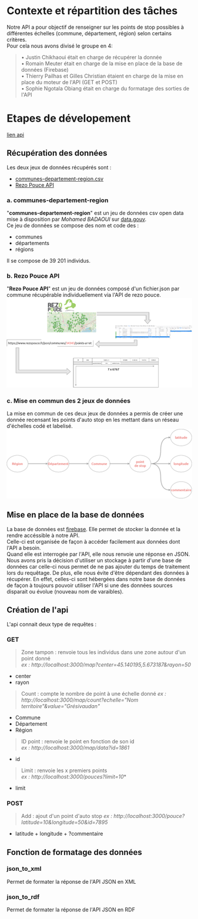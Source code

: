 # Contexte et répartition des tâches

Notre API a pour objectif de renseigner sur les points de stop possibles à différentes échelles (commune, département, région) selon certains critères.   
Pour cela nous avons divisé le groupe en 4: 
> • Justin Chikhaoui était en charge de récupérer la donnée   
> • Romain Meuter était en charge de la mise en place de la base de données (Firebase)   
> • Thierry Pailhas et Gilles Christian étaient en charge de la mise en place du moteur de l'API (GET et POST)   
> • Sophie Ngotala Obiang était en charge du formatage des sorties de l'API   

# Etapes de dévelopement
[lien api](https://groupmiashsm2api.herokuapp.com/api-docs)
## Récupération des données
Les deux jeux de données récupérés sont :
- [communes-departement-region.csv](https://www.data.gouv.fr/fr/datasets/communes-de-france-base-des-codes-postaux/)
- [Rezo Pouce API](https://api.rezopouce.fr/)

### a. communes-departement-region
"**communes-departement-region**" est un jeu de données csv open data mise à disposition par *Mohamed BADAOUI* sur [data.gouv](https://www.data.gouv.fr/fr/).   
Ce jeu de données se compose des nom et code des :
- communes
- départements
- régions

Il se compose de 39 201 individus.

### b. Rezo Pouce API
"**Rezo Pouce API**" est un jeu de données composé d'un fichier.json par commune récupérable individuellement via l'API de rezo pouce.
![plot](https://github.com/Sophie168-mel/groupe_api/blob/main/api_rezo_pouce.png?raw=true)

### c. Mise en commun des 2 jeux de données
La mise en commun de ces deux jeux de données a permis de créer une donnée recensant les points d'auto stop en les mettant dans un réseau d'échelles codé et labelisé.
![plot](https://github.com/Sophie168-mel/groupe_api/blob/main/graph_regroupement_donnees.png)

## Mise en place de la base de données

La base de données est [firebase](https://firebase.google.com/). Elle permet de stocker la donnée et la rendre accéssible à notre API.    
Celle-ci est organisée de façon à accéder facilement aux données dont l'API a besoin.   
Quand elle est interrogée par l'API, elle nous renvoie une réponse en JSON.   
Nous avons pris la décision d'utiliser un stockage à partir d'une base de données car celle-ci nous permet de ne pas ajouter du temps de traitement lors du requêtage. De plus, elle nous évite d'être dépendant des données à récupérer. En effet, celles-ci sont hébergées dans notre base de données de façon à toujours pouvoir utiliser l'API si une des données sources disparait ou évolue (nouveau nom de varaibles).

## Création de l'api

L'api connait deux type de requêtes : 
### **GET**   

> Zone tampon  : renvoie tous les individus dans une zone autour d'un point donné   
> *ex : http://localhost:3000/map?center=45.140195,5.673187&rayon=50*   
  - center
  - rayon

> Count : compte le nombre de point à une échelle donné
> *ex : http://localhost:3000/map/count?echelle="Nom territoire"&value="Grésivaudan"*
  - Commune
  - Département
  - Région

> ID point : renvoie le point en fonction de son id   
> *ex : http://localhost:3000/map/data?id=1861*
  - id

> Limit : renvoie les x premiers points    
> *ex : http://localhost:3000/pouces?limit=10**
  -  limit

### **POST**   

> Add : ajout d'un point d'auto stop
> *ex : http://localhost:3000/pouce?latitude=10&longitude=50&id=7895*
  - latitude + longitude + ?commentaire

## Fonction de formatage des données
### json_to_xml
Permet de formater la réponse de l'API JSON en XML

### json_to_rdf
Permet de formater la réponse de l'API JSON en RDF
